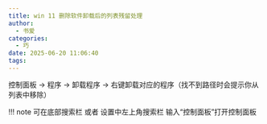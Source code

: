 ```yaml
---
title: win 11 删除软件卸载后的列表残留处理
author:
  - 书爱
categories:
  - 巧
date: 2025-06-20 11:06:40
tags:
---
```


控制面板 -> 程序 -> 卸载程序 -> 右键卸载对应的程序（找不到路径时会提示你从列表中移除）

!!! note
    可在底部搜索栏 或者 设置中左上角搜索栏 输入“控制面板”打开控制面板
